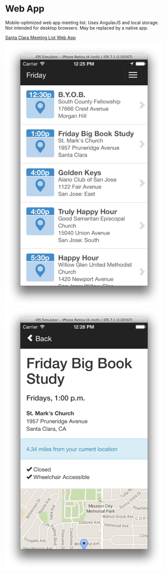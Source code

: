Web App
=======

Mobile-optimized web app meeting list. Uses AngularJS and local storage. Not intended for 
desktop browsers. May be replaced by a native app.

[Santa Clara Meeting List Web App](http://app.aasanjose.org/)

![Meeting List](/assets/img/screenshots/meetings.png?raw=true)
![Meeting Detail](/assets/img/screenshots/meeting-detail.png?raw=true)
